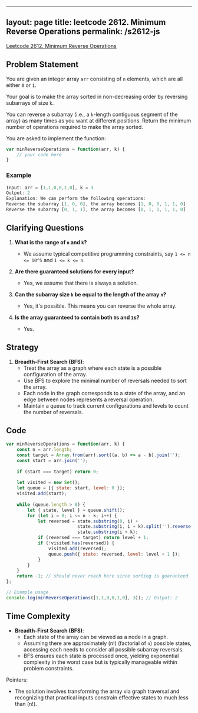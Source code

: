 
---
layout: page
title: leetcode 2612. Minimum Reverse Operations
permalink: /s2612-js
---
[Leetcode 2612. Minimum Reverse Operations](https://algoadvance.github.io/algoadvance/l2612)
## Problem Statement

You are given an integer array `arr` consisting of `n` elements, which are all either `0` or `1`. 

Your goal is to make the array sorted in non-decreasing order by reversing subarrays of size `k`. 

You can reverse a subarray (i.e., a `k`-length contiguous segment of the array) as many times as you want at different positions. Return the minimum number of operations required to make the array sorted.

You are asked to implement the function:

```javascript
var minReverseOperations = function(arr, k) {
    // your code here
}
```

### Example

```javascript
Input: arr = [1,1,0,0,1,0], k = 3
Output: 2
Explanation: We can perform the following operations:
Reverse the subarray [1, 0, 0], the array becomes [1, 0, 0, 1, 1, 0]
Reverse the subarray [0, 1, 1], the array becomes [0, 1, 1, 1, 1, 0]
```

## Clarifying Questions

1. **What is the range of `n` and `k`?**
   - We assume typical competitive programming constraints, say `1 <= n <= 10^5` and `1 <= k <= n`.

2. **Are there guaranteed solutions for every input?**
   - Yes, we assume that there is always a solution.

3. **Can the subarray size `k` be equal to the length of the array `n`?**
   - Yes, it's possible. This means you can reverse the whole array.

4. **Is the array guaranteed to contain both `0`s and `1`s?**
   - Yes.

## Strategy

1. **Breadth-First Search (BFS)**:
   - Treat the array as a graph where each state is a possible configuration of the array.
   - Use BFS to explore the minimal number of reversals needed to sort the array.
   - Each node in the graph corresponds to a state of the array, and an edge between nodes represents a reversal operation.
   - Maintain a queue to track current configurations and levels to count the number of reversals.

## Code

```javascript
var minReverseOperations = function(arr, k) {
    const n = arr.length;
    const target = Array.from(arr).sort((a, b) => a - b).join('');
    const start = arr.join('');
    
    if (start === target) return 0;
    
    let visited = new Set();
    let queue = [{ state: start, level: 0 }];
    visited.add(start);
    
    while (queue.length > 0) {
        let { state, level } = queue.shift();
        for (let i = 0; i <= n - k; i++) {
            let reversed = state.substring(0, i) + 
                           state.substring(i, i + k).split('').reverse().join('') + 
                           state.substring(i + k);
            if (reversed === target) return level + 1;
            if (!visited.has(reversed)) {
                visited.add(reversed);
                queue.push({ state: reversed, level: level + 1 });
            }
        }
    }
    return -1; // should never reach here since sorting is guaranteed
};

// Example usage
console.log(minReverseOperations([1,1,0,0,1,0], 3)); // Output: 2
```

## Time Complexity

- **Breadth-First Search (BFS)**: 
  - Each state of the array can be viewed as a node in a graph.
  - Assuming there are approximately \(n!\) (factorial of `n`) possible states, accessing each needs to consider all possible subarray reversals.
  - BFS ensures each state is processed once, yielding exponential complexity in the worst case but is typically manageable within problem constraints.

Pointers:
- The solution involves transforming the array via graph traversal and recognizing that practical inputs constrain effective states to much less than \(n!\).
